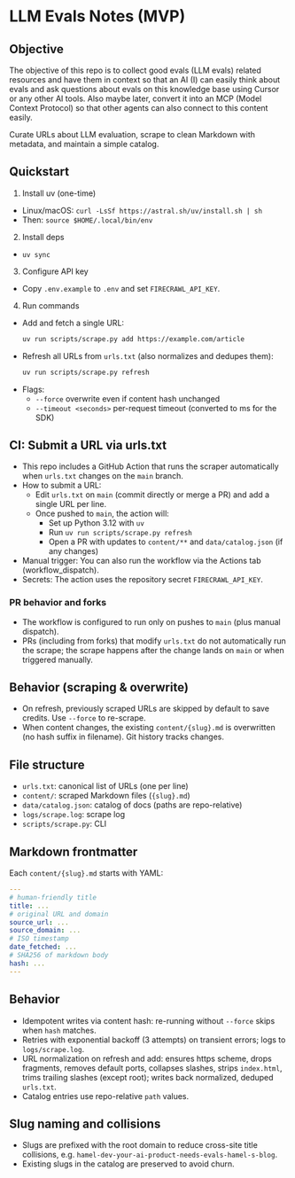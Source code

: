 # LLM Evals Notes (MVP)

## Objective

The objective of this repo is to collect good evals (LLM evals) related resources and have them in context so that an AI (I) can easily think about evals and ask questions about evals on this knowledge base using Cursor or any other AI tools. Also maybe later, convert it into an MCP (Model Context Protocol) so that other agents can also connect to this content easily.

Curate URLs about LLM evaluation, scrape to clean Markdown with metadata, and maintain a simple catalog. 

## Quickstart

1) Install uv (one-time)
- Linux/macOS: `curl -LsSf https://astral.sh/uv/install.sh | sh`
- Then: `source $HOME/.local/bin/env`

2) Install deps
- `uv sync`

3) Configure API key
- Copy `.env.example` to `.env` and set `FIRECRAWL_API_KEY`.

4) Run commands
- Add and fetch a single URL:
  ```sh
  uv run scripts/scrape.py add https://example.com/article
  ```
- Refresh all URLs from `urls.txt` (also normalizes and dedupes them):
  ```sh
  uv run scripts/scrape.py refresh
  ```
- Flags:
  - `--force` overwrite even if content hash unchanged
  - `--timeout <seconds>` per-request timeout (converted to ms for the SDK)

## CI: Submit a URL via urls.txt
- This repo includes a GitHub Action that runs the scraper automatically when `urls.txt` changes on the `main` branch.
- How to submit a URL:
  - Edit `urls.txt` on `main` (commit directly or merge a PR) and add a single URL per line.
  - Once pushed to `main`, the action will:
    - Set up Python 3.12 with `uv`
    - Run `uv run scripts/scrape.py refresh`
    - Open a PR with updates to `content/**` and `data/catalog.json` (if any changes)
- Manual trigger: You can also run the workflow via the Actions tab (workflow_dispatch).
- Secrets: The action uses the repository secret `FIRECRAWL_API_KEY`.

### PR behavior and forks
- The workflow is configured to run only on pushes to `main` (plus manual dispatch).
- PRs (including from forks) that modify `urls.txt` do not automatically run the scrape; the scrape happens after the change lands on `main` or when triggered manually.

## Behavior (scraping & overwrite)
- On refresh, previously scraped URLs are skipped by default to save credits. Use `--force` to re-scrape.
- When content changes, the existing `content/{slug}.md` is overwritten (no hash suffix in filename). Git history tracks changes.

## File structure
- `urls.txt`: canonical list of URLs (one per line)
- `content/`: scraped Markdown files (`{slug}.md`)
- `data/catalog.json`: catalog of docs (paths are repo-relative)
- `logs/scrape.log`: scrape log
- `scripts/scrape.py`: CLI

## Markdown frontmatter
Each `content/{slug}.md` starts with YAML:
```yaml
---
# human-friendly title
title: ...
# original URL and domain
source_url: ...
source_domain: ...
# ISO timestamp
date_fetched: ...
# SHA256 of markdown body
hash: ...
---
```

## Behavior
- Idempotent writes via content hash: re-running without `--force` skips when `hash` matches.
- Retries with exponential backoff (3 attempts) on transient errors; logs to `logs/scrape.log`.
- URL normalization on refresh and add: ensures https scheme, drops fragments, removes default ports, collapses slashes, strips `index.html`, trims trailing slashes (except root); writes back normalized, deduped `urls.txt`.
- Catalog entries use repo-relative `path` values.

## Slug naming and collisions
- Slugs are prefixed with the root domain to reduce cross-site title collisions, e.g. `hamel-dev-your-ai-product-needs-evals-hamel-s-blog`.
- Existing slugs in the catalog are preserved to avoid churn.
  